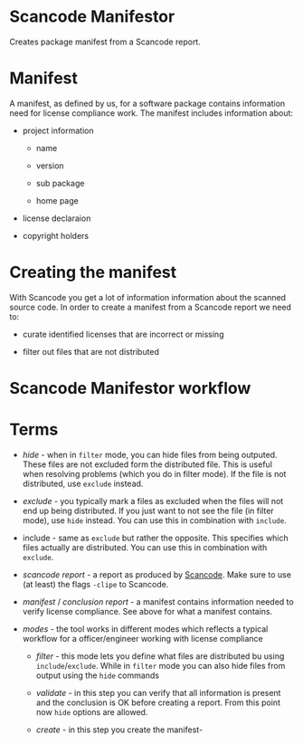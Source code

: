 # Scancode Manifestor

Creates package manifest from a Scancode report.

# Manifest

A manifest, as defined by us, for a software package contains information need for license compliance work. The manifest includes information about:

* project information

    * name

    * version

    * sub package

    * home page

* license declaraion

* copyright holders

# Creating the manifest

With Scancode you get a lot of information information about the
scanned source code. In order to create a manifest from a Scancode report we need to:

* curate identified licenses that are incorrect or missing

* filter out files that are not distributed

# Scancode Manifestor workflow

# Terms

* *hide* - when in `filter` mode, you can hide files from being outputed. These files are not excluded form the distributed file. This is useful when resolving problems (which you do in filter mode). If the file is not distributed, use `exclude` instead.

* *exclude* - you typically mark a files as excluded when the files will not end up being distributed. If you just want to not see the file (in filter mode), use `hide` instead. You can use this in combination with `include`.

* include - same as `exclude` but rather the opposite. This specifies which files actually are distributed. You can use this in combination with `exclude`.

* *scancode report* - a report as produced by [Scancode](https://github.com/nexB/scancode-toolkit). Make sure to use (at least) the flags `-clipe` to Scancode.

* *manifest* / *conclusion report* - a manifest contains information needed to verify license compliance. See above for what a manifest contains.

* *modes* - the tool works in different modes which reflects a typical workflow for a officer/engineer working with license compliance

    * *filter* - this mode lets you define what files are distributed bu using `include`/`exclude`. While in `filter` mode you can also hide files from output using the `hide` commands

    * *validate* - in this step you can verify that all information is present and the conclusion is OK before creating a report. From this point now `hide` options are allowed.

    * *create* - in this step you create the manifest-



